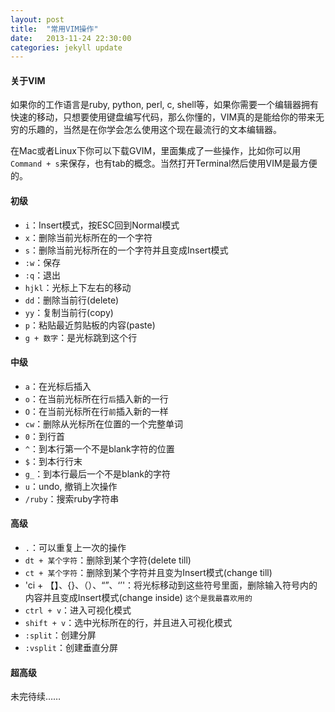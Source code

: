 ```yaml
---
layout: post
title:  "常用VIM操作"
date:   2013-11-24 22:30:00
categories: jekyll update
---
```


#### 关于VIM
如果你的工作语言是ruby, python, perl, c, shell等，如果你需要一个编辑器拥有快速的移动，只想要使用键盘编写代码，那么你懂的，VIM真的是能给你的带来无穷的乐趣的，当然是在你学会怎么使用这个现在最流行的文本编辑器。

在Mac或者Linux下你可以下载GVIM，里面集成了一些操作，比如你可以用`Command + s`来保存，也有tab的概念。当然打开Terminal然后使用VIM是最方便的。

#### 初级

- `i`：Insert模式，按ESC回到Normal模式
- `x`：删除当前光标所在的一个字符
- `s`：删除当前光标所在的一个字符并且变成Insert模式
- `:w`：保存
- `:q`：退出
- `hjkl`：光标上下左右的移动
- `dd`：删除当前行(delete)
- `yy`：复制当前行(copy)
- `p`：粘贴最近剪贴板的内容(paste)
- `g + 数字`：是光标跳到这个行

#### 中级
- `a`：在光标后插入
- `o`：在当前光标所在行`后`插入新的一行
- `O`：在当前光标所在行`前`插入新的一样
- `cw`：删除从光标所在位置的一个完整单词
- `0`：到行首
- `^`：到本行第一个不是blank字符的位置
- `$`：到本行行末
- `g_`：到本行最后一个不是blank的字符
- `u`：undo, 撤销上次操作
- `/ruby`：搜索ruby字符串

#### 高级
- `.`：可以重复上一次的操作
- `dt + 某个字符`：删除到某个字符(delete till)
- `ct + 某个字符`：删除到某个字符并且变为Insert模式(change till)
- 'ci + 【】、{}、（）、“”、‘’'：将光标移动到这些符号里面，删除输入符号内的内容并且变成Insert模式(change inside) `这个是我最喜欢用的`
- `ctrl + v`：进入可视化模式
- `shift + v`：选中光标所在的行，并且进入可视化模式
- `:split`：创建分屏
- `:vsplit`：创建垂直分屏

#### 超高级
未完待续……
